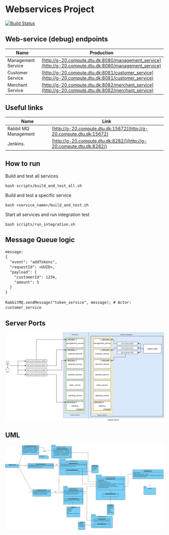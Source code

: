 # Webservices Project
[![Build Status](http://g-20.compute.dtu.dk:8282/buildStatus/icon?job=DTUPay-CI_CD&build=0&subject=CI/CD)](http://g-20.compute.dtu.dk:8282/job/DTUPay-CI_CD/lastBuild/)

## Web-service (debug) endpoints
| Name                 | Production                                                                                               |
|----------------------|----------------------------------------------------------------------------------------------------------|
| Management Service   | [http://g-20.compute.dtu.dk:8080/management_service](http://g-20.compute.dtu.dk:8080/management_service) |
| Customer Service     | [http://g-20.compute.dtu.dk:8081/customer_service](http://g-20.compute.dtu.dk:8081/customer_service)     |
| Merchant Service     | [http://g-20.compute.dtu.dk:8082/merchant_service](http://g-20.compute.dtu.dk:8082/merchant_service)     |

## Useful links
| Name                 | Link                                                                                                     |
|----------------------|----------------------------------------------------------------------------------------------------------|
| Rabbit MQ Management | [http://g-20.compute.dtu.dk:15672](http://g-20.compute.dtu.dk:15672)                                     |
| Jenkins.             | [http://g-20.compute.dtu.dk:8282/](http://g-20.compute.dtu.dk:8282/)                                     |

## How to run
Build and test all services
```
bash scripts/build_and_test_all.sh
```

Build and test a specific service
```
bash <service_name>/build_and_test.sh
```

Start all services and run integration test
```
bash scripts/run_integration.sh
```

## Message Queue logic
```
message:
{
  "event": "addTokens",
  "requestId": <UUID>,
  "payload": {
    "customerId": 1234,
    "amount": 5
  }
}

RabbitMQ.sendMessage("token_service", message); # Actor: customer_service
```

## Server Ports
![Ports](docs/ports.png)


## UML
![UML Diagram](docs/UML.png)
